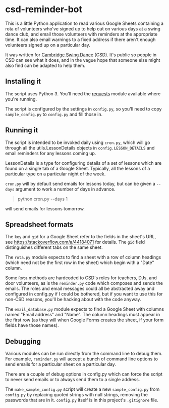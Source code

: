 # csd-reminder-bot

This is a little Python application to read various Google Sheets containing a
rota of volunteers who've signed up to help out on various days at a swing
dance club, and email those volunteers with reminders at the appropriate time.
It can also email warnings to a fixed address if there aren't enough volunteers
signed up on a particular day.

It was written for [Cambridge Swing
Dance](https://www.cambridgeswingdance.com/) (CSD). It's public so people in
CSD can see what it does, and in the vague hope that someone else might also
find can be adapted to help them.

## Installing it

The script uses Python 3. You'll need the
[requests](https://requests.readthedocs.io/en/latest/) module available where
you're running.

The script is configured by the settings in `config.py`, so you'll need to copy
`sample_config.py` to `config.py` and fill those in. 

## Running it

The script is intended to be invoked daily using `cron.py`, which will go
through all the utils.LessonDetails objects in `config.LESSON_DETAILS` and
email reminders for any lessons coming up.

LessonDetails is a type for configuring details of a set of lessons which are
found on a single tab of a Google Sheet. Typically, all the lessons of a
particular type on a particular night of the week.

`cron.py` will by default send
emails for lessons today, but can be given a `--days` argument to work a number
of days in advance.

> python cron.py --days 1

will send emails for lessons tomorrow.

## Spreadsheet formats

The `key` and `gid` for a Google Sheet refer to the fields in the sheet's URL,
see https://stackoverflow.com/a/44184071 for details. The `gid` field
distinguishes different tabs on the same sheet.

The `rota.py` module expects to find a sheet with a row of column headings
(which need not be the first row in the sheet) which begin with a "Date" column.

Some `Rota` methods are hardcoded to CSD's roles for teachers, DJs, and door
volunteers, as is the `reminder.py` code which composes and sends the emails.
The roles and email messages could all be abstracted away and configured in
config.py if I could be bothered, but if you want to use this for non-CSD
reasons, you'll be hacking about with the code anyway.

The `email_database.py` module expects to find a Google Sheet with columns
named "Email address" and "Name". The column headings must appear in the first
row (as they will when Google Forms creates the sheet, if your form fields have
those names).

## Debugging

Various modules can be run directly from the command line to debug them. For
example, `reminder.py` will accept a bunch of command line options to send
emails for a particular sheet on a particular day.

There are a couple of debug options in config.py which can force the script to
never send emails or to always send them to a single address.

The `make_sample_config.py` script will create a new `sample_config.py` from
`config.py` by replacing quoted strings with null strings, removing the
passwords that are in it. `config.py` itself is in this project's `.gitignore` file.
